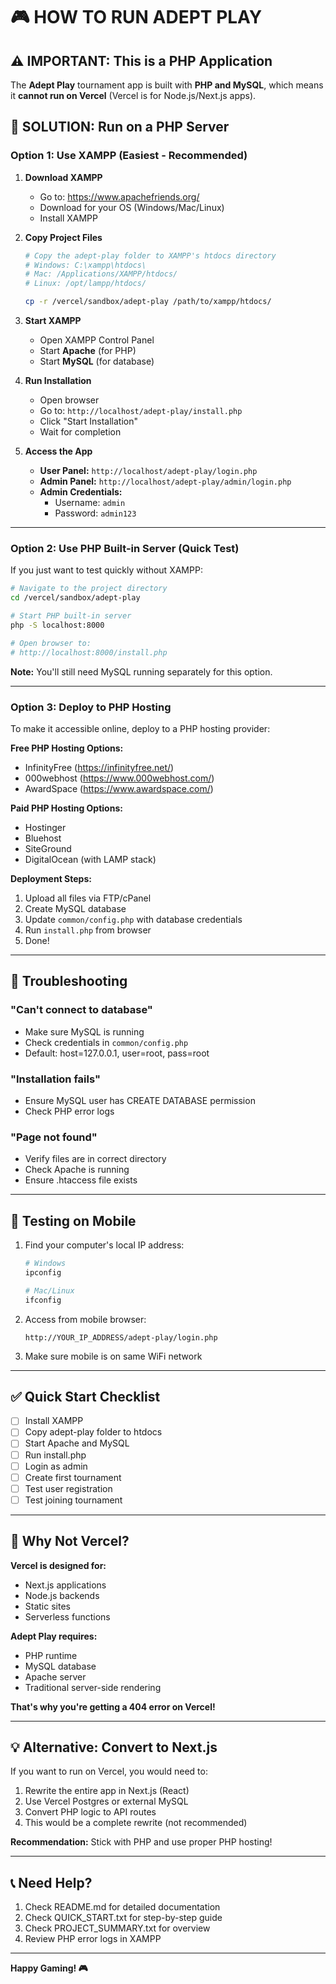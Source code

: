# 🎮 HOW TO RUN ADEPT PLAY

## ⚠️ IMPORTANT: This is a PHP Application

The **Adept Play** tournament app is built with **PHP and MySQL**, which means it **cannot run on Vercel** (Vercel is for Node.js/Next.js apps).

## 🚀 SOLUTION: Run on a PHP Server

### Option 1: Use XAMPP (Easiest - Recommended)

1. **Download XAMPP**
   - Go to: https://www.apachefriends.org/
   - Download for your OS (Windows/Mac/Linux)
   - Install XAMPP

2. **Copy Project Files**
   ```bash
   # Copy the adept-play folder to XAMPP's htdocs directory
   # Windows: C:\xampp\htdocs\
   # Mac: /Applications/XAMPP/htdocs/
   # Linux: /opt/lampp/htdocs/
   
   cp -r /vercel/sandbox/adept-play /path/to/xampp/htdocs/
   ```

3. **Start XAMPP**
   - Open XAMPP Control Panel
   - Start **Apache** (for PHP)
   - Start **MySQL** (for database)

4. **Run Installation**
   - Open browser
   - Go to: `http://localhost/adept-play/install.php`
   - Click "Start Installation"
   - Wait for completion

5. **Access the App**
   - **User Panel:** `http://localhost/adept-play/login.php`
   - **Admin Panel:** `http://localhost/adept-play/admin/login.php`
   - **Admin Credentials:** 
     - Username: `admin`
     - Password: `admin123`

---

### Option 2: Use PHP Built-in Server (Quick Test)

If you just want to test quickly without XAMPP:

```bash
# Navigate to the project directory
cd /vercel/sandbox/adept-play

# Start PHP built-in server
php -S localhost:8000

# Open browser to:
# http://localhost:8000/install.php
```

**Note:** You'll still need MySQL running separately for this option.

---

### Option 3: Deploy to PHP Hosting

To make it accessible online, deploy to a PHP hosting provider:

**Free PHP Hosting Options:**
- InfinityFree (https://infinityfree.net/)
- 000webhost (https://www.000webhost.com/)
- AwardSpace (https://www.awardspace.com/)

**Paid PHP Hosting Options:**
- Hostinger
- Bluehost
- SiteGround
- DigitalOcean (with LAMP stack)

**Deployment Steps:**
1. Upload all files via FTP/cPanel
2. Create MySQL database
3. Update `common/config.php` with database credentials
4. Run `install.php` from browser
5. Done!

---

## 🔧 Troubleshooting

### "Can't connect to database"
- Make sure MySQL is running
- Check credentials in `common/config.php`
- Default: host=127.0.0.1, user=root, pass=root

### "Installation fails"
- Ensure MySQL user has CREATE DATABASE permission
- Check PHP error logs

### "Page not found"
- Verify files are in correct directory
- Check Apache is running
- Ensure .htaccess file exists

---

## 📱 Testing on Mobile

1. Find your computer's local IP address:
   ```bash
   # Windows
   ipconfig
   
   # Mac/Linux
   ifconfig
   ```

2. Access from mobile browser:
   ```
   http://YOUR_IP_ADDRESS/adept-play/login.php
   ```

3. Make sure mobile is on same WiFi network

---

## ✅ Quick Start Checklist

- [ ] Install XAMPP
- [ ] Copy adept-play folder to htdocs
- [ ] Start Apache and MySQL
- [ ] Run install.php
- [ ] Login as admin
- [ ] Create first tournament
- [ ] Test user registration
- [ ] Test joining tournament

---

## 🎯 Why Not Vercel?

**Vercel is designed for:**
- Next.js applications
- Node.js backends
- Static sites
- Serverless functions

**Adept Play requires:**
- PHP runtime
- MySQL database
- Apache server
- Traditional server-side rendering

**That's why you're getting a 404 error on Vercel!**

---

## 💡 Alternative: Convert to Next.js

If you want to run on Vercel, you would need to:
1. Rewrite the entire app in Next.js (React)
2. Use Vercel Postgres or external MySQL
3. Convert PHP logic to API routes
4. This would be a complete rewrite (not recommended)

**Recommendation:** Stick with PHP and use proper PHP hosting!

---

## 📞 Need Help?

1. Check README.md for detailed documentation
2. Check QUICK_START.txt for step-by-step guide
3. Check PROJECT_SUMMARY.txt for overview
4. Review PHP error logs in XAMPP

---

**Happy Gaming! 🎮**
